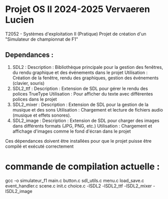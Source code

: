 # Projet OS II 2024-2025 Vervaeren Lucien
T2052 - Systèmes d'exploitation II (Pratique)
Projet de création d'un "Simulateur de championnat de F1"

## Dependances : 
1. SDL2 :
Description : Bibliothèque principale pour la gestion des fenêtres, du rendu graphique et des événements dans le projet
Utilisation : Création de la fenêtre, rendu des graphiques, gestion des événements (clavier, souris)
2. SDL2_ttf :
Description : Extension de SDL pour gérer le rendu des polices TrueType
Utilisation : Pour afficher du texte avec différentes polices dans le projet
3. SDL2_mixer :
Description : Extension de SDL pour la gestion de la musique et des sons
Utilisation : Chargement et lecture de fichiers audio (musique et effets sonores).
4. SDL2_image :
Description : Extension de SDL pour charger des images dans différents formats (JPG, PNG, etc.)
Utilisation : Chargement et affichage d'images comme le fond d'écran dans le projet


Ces dépendances doivent être installées pour que le projet puisse être compilé et exécuté correctement


# commande de compilation actuelle : 
gcc -o simulateur_f1 main.c button.c sdl_utils.c menu.c load_save.c event_handler.c scene.c init.c choice.c -lSDL2 -lSDL2_ttf -lSDL2_mixer -lSDL2_image
